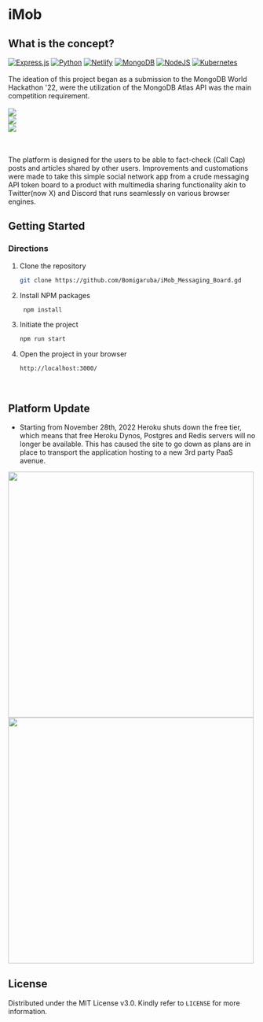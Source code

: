 # iMob
## What is the concept?
[![Express.js](https://img.shields.io/badge/Express.js-%23404d59.svg?logo=express&logoColor=%2361DAFB)](#) [![Python](https://img.shields.io/badge/Python-3776AB?logo=python&logoColor=fff)](#) [![Netlify](https://img.shields.io/badge/Netlify-%23000000.svg?logo=netlify&logoColor=#00C7B7)](#) [![MongoDB](https://img.shields.io/badge/MongoDB-%234ea94b.svg?logo=mongodb&logoColor=white)](#) [![NodeJS](https://img.shields.io/badge/Node.js-6DA55F?logo=node.js&logoColor=white)](#) [![Kubernetes](https://img.shields.io/badge/Kubernetes-326CE5?logo=kubernetes&logoColor=fff)](#) 
<br><br>
The ideation of this project began as a submission to the MongoDB World Hackathon '22, were the utilization of the MongoDB Atlas API was the main competition requirement.<br><br>
<img align="center" src="https://github.com/user-attachments/assets/f254d68c-4841-41b6-a775-22a367b0ab45"/><br>
<img align="center" src="https://github.com/Bomigaruba/iMob_Messaging_Board/assets/56232544/22804898-4419-4d36-9f57-cf73bd41d4bc" /><br>
<img align="center" src="https://github.com/Bomigaruba/iMob_Messaging_Board/assets/56232544/1d853041-c6a5-4b56-8744-b62fd20d64ad"/><br>

<br><br>The platform is designed for the users to be able to fact-check (Call Cap) posts and articles shared by other users. Improvements and customations were made to take this simple social network app from a crude messaging API token board to a product with multimedia sharing functionality akin to Twitter(now X) and Discord that runs seamlessly on various browser engines.

## Getting Started

### Directions

1. Clone the repository
   ```sh
   git clone https://github.com/Bomigaruba/iMob_Messaging_Board.gd

2. Install NPM packages
   ```sh
    npm install

3. Initiate the project
   ```sh
   npm run start

4. Open the project in your browser
   ```sh
   http://localhost:3000/
<br>

## Platform Update
- Starting from November 28th, 2022 Heroku shuts down the free tier, which means that free Heroku Dynos, Postgres and Redis servers will no longer be available. This has caused the site to go down as plans are in place to transport the application hosting to a new 3rd party PaaS avenue.<br>
<img align="center" src="https://github.com/Bomigaruba/iMob_Messaging_Board/assets/56232544/4995e31a-a301-45d8-a35a-9c31f5a488cb" style="width: 500px;"/>
<img align="center" src="https://github.com/Bomigaruba/iMob_Messaging_Board/assets/56232544/b6ebbd1b-58d8-419d-9bfa-a0df56c1d3b9" style="width: 500px;"/>

## License

Distributed under the MIT License v3.0. Kindly refer to `LICENSE` for more information.
